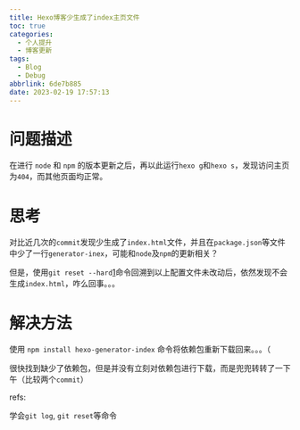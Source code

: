 ```yaml
---
title: Hexo博客少生成了index主页文件
toc: true
categories:
  - 个人提升
  - 博客更新
tags:
  - Blog
  - Debug
abbrlink: 6de7b885
date: 2023-02-19 17:57:13
---
```


# 问题描述

在进行 `node` 和 `npm` 的版本更新之后，再以此运行`hexo g`和`hexo s`，发现访问主页为`404`，而其他页面均正常。

# 思考

对比近几次的`commit`发现少生成了`index.html`文件，并且在`package.json`等文件中少了一行`generator-inex`，可能和`node`及`npm`的更新相关？

但是，使用`git reset --hard`[1]命令回溯到以上配置文件未改动后，依然发现不会生成`index.html`，咋么回事。。。


# 解决方法

使用 `npm install hexo-generator-index` 命令将依赖包重新下载回来。。。（

很快找到缺少了依赖包，但是并没有立刻对依赖包进行下载，而是兜兜转转了一下午（比较两个`commit`）

refs:

学会`git log`, `git reset`等命令

[1]: https://blog.csdn.net/luobeihai/article/details/128171764?utm_medium=distribute.pc_relevant.none-task-blog-2~default~baidujs_baidulandingword~default-1-128171764-blog-108067196.pc_relevant_vip_default&spm=1001.2101.3001.4242.1&utm_relevant_index=4

